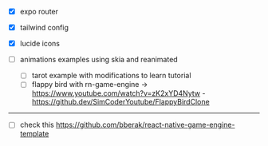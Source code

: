 - [x] expo router
- [x] tailwind config
- [x] lucide icons
- [ ] animations examples using skia and reanimated

  - [ ] tarot example with modifications to learn tutorial
  - [ ] flappy bird with rn-game-engine -> https://www.youtube.com/watch?v=zK2xYD4Nytw - https://github.dev/SimCoderYoutube/FlappyBirdClone

---

- [ ] check this https://github.com/bberak/react-native-game-engine-template
